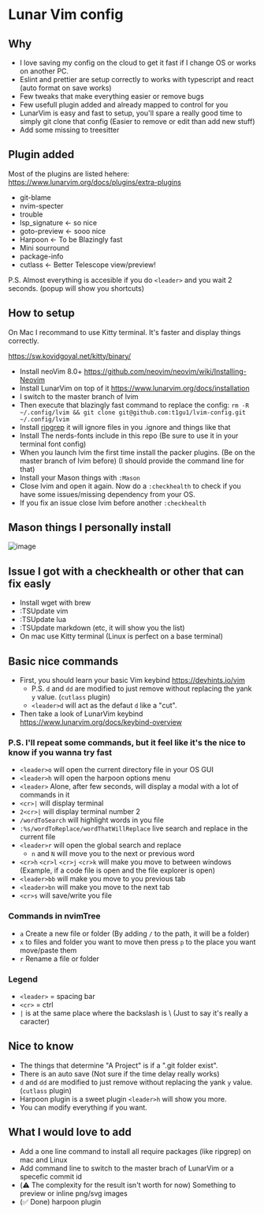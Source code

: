 # Lunar Vim config

## Why

- I love saving my config on the cloud to get it fast if I change OS or works on another PC.
- Eslint and prettier are setup correctly to works with typescript and react (auto format on save works)
- Few tweaks that make everything easier or remove bugs
- Few usefull plugin added and already mapped to control for you
- LunarVim is easy and fast to setup, you'll spare a really good time to simply git clone that config (Easier to remove or edit than add new stuff)
- Add some missing to treesitter

## Plugin added

Most of the plugins are listed hehere: <https://www.lunarvim.org/docs/plugins/extra-plugins>

- git-blame
- nvim-specter
- trouble
- lsp_signature <- so nice
- goto-preview <- sooo nice
- Harpoon <- To be Blazingly fast
- Mini sourround
- package-info
- cutlass <- Better Telescope view/preview!

P.S. Almost everything is accesible if you do `<leader>` and you wait 2 seconds. (popup will show you shortcuts)

## How to setup

On Mac I recommand to use Kitty terminal.
It's faster and display things correctly.

<https://sw.kovidgoyal.net/kitty/binary/>

- Install neoVim 8.0+ <https://github.com/neovim/neovim/wiki/Installing-Neovim>
- Install LunarVim on top of it <https://www.lunarvim.org/docs/installation>
- I switch to the master branch of lvim
- Then execute that blazingly fast command to replace the config: `rm -R ~/.config/lvim && git clone git@github.com:t1gu1/lvim-config.git ~/.config/lvim`
- Install [ripgrep](https://github.com/BurntSushi/ripgrep) it will ignore files in you .ignore and things like that
- Install The nerds-fonts include in this repo (Be sure to use it in your terminal font config)
- When you launch lvim the first time install the packer plugins. (Be on the master branch of lvim before) (I should provide the command line for that)
- Install your Mason things with `:Mason`
- Close lvim and open it again. Now do a `:checkhealth` to check if you have some issues/missing dependency from your OS.
- If you fix an issue close lvim before another `:checkhealth`

## Mason things I personally install

![image](https://user-images.githubusercontent.com/12479055/214904340-60716a85-494a-409b-81d2-9046d1d444b8.png)

## Issue I got with a checkhealth or other that can fix easly

- Install wget with brew
- :TSUpdate vim
- :TSUpdate lua
- :TSUpdate markdown (etc, it will show you the list)
- On mac use Kitty terminal (Linux is perfect on a base terminal)

## Basic nice commands

- First, you should learn your basic Vim keybind <https://devhints.io/vim>
  - P.S. `d` and `dd` are modified to just remove without replacing the yank `y` value. (`cutlass` plugin)
  - `<leader>d` will act as the defaut `d` like a "cut".
- Then take a look of LunarVim keybind <https://www.lunarvim.org/docs/keybind-overview>

### P.S. I'll repeat some commands, but it feel like it's the nice to know if you wanna try fast

- `<leader>o` will open the current directory file in your OS GUI
- `<leader>h` will open the harpoon options menu
- `<leader>` Alone, after few seconds, will display a modal with a lot of commands in it
- `<cr>|` will display terminal
- `2<cr>|` will display terminal number 2
- `/wordToSearch` will highlight words in you file
- `:%s/wordToReplace/wordThatWillReplace` live search and replace in the current file
- `<leader>r` will open the global search and replace
  - `n` and `N` will move you to the next or previous word
- `<cr>h` `<cr>l` `<cr>j` `<cr>k` will make you move to between windows (Example, if a code file is open and the file explorer is open)
- `<leader>bb` will make you move to you previous tab
- `<leader>bn` will make you move to the next tab
- `<cr>s` will save/write you file

### Commands in nvimTree

- `a` Create a new file or folder (By adding `/` to the path, it will be a folder)
- `x` to files and folder you want to move then press `p` to the place you want move/paste them
- `r` Rename a file or folder

### Legend

- `<leader>` = spacing bar
- `<cr>` = ctrl
- `|` is at the same place where the backslash is \ (Just to say it's really a caracter)

## Nice to know

- The things that determine "A Project" is if a ".git folder exist".
- There is an auto save (Not sure if the time delay really works)
- `d` and `dd` are modified to just remove without replacing the yank `y` value. (`cutlass` plugin)
- Harpoon plugin is a sweet plugin `<leader>h` will show you more.
- You can modify everything if you want.

## What I would love to add


- Add a one line command to install all require packages (like ripgrep) on mac and Linux
- Add command line to switch to the master brach of LunarVim or a specefic commit id
- (⚠️ The complexity for the result isn't worth for now) Something to preview or inline png/svg images 
- (✅ Done) harpoon plugin
